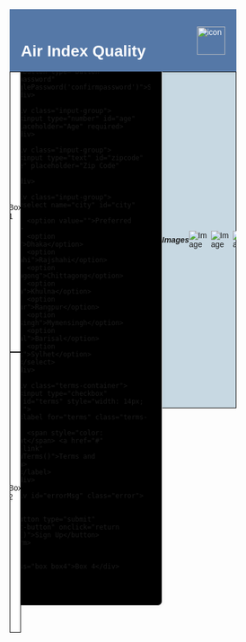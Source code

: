 <!DOCTYPE html>
<html lang="en">
<head>
  <meta charset="UTF-8" />
  <meta name="viewport" content="width=device-width, initial-scale=1.0"/>
  <title>Air Index Quality</title>
  <link rel="icon" type="image/x-icon" href="images/favicon.png">
  <style>
    * {
      box-sizing: border-box;
      font-family: Arial, sans-serif;
      margin: 0;
      padding: 0;
    }

    body {
      background-color: #fafafa;
      min-height: 100vh;
      display: flex;
      flex-direction: column;
    }

    .header {
    display: flex;
    align-items: center;
    padding: 20px;
    justify-content: space-between;
    position: relative;
    width: 100%;
    background-color: #5578a7; 
    color: white; 
    box-shadow: 0 2px 5px rgba(0,0,0,0.1); 
  }
  

    .header h1 {
      position: absolute;
      left: 50%;
      transform: translateX(-50%);
      text-align: center;
      width: max-content;
    }

    .header img {
      margin-left: auto;
    }

    .container {
      display: flex;
      flex-direction: column;
      width: 100%;
      max-width: 1600px;
      margin: 0 auto;
    }

    .row {
      display: flex;
      width: 100%;
    }

    .column {
      display: flex;
      flex-direction: column;
      flex: 1;
    }

    .box {
      border: 1px solid black;
      width: 100%;
      height: 500px;
      display: flex;
      justify-content: center;
      align-items: center;
      background-color: white;
    }

    .box3 {
        height: 600px;
        display: flex;
        justify-content: center; /* Centers horizontally */
        align-items: center; /* Centers vertically */
        background-color: #c7d8e2;
        padding: 10px;
    }

    .box4 {
      height: 400px;
    }

    .form-container {
      background-color: rgb(0, 0, 0);
      border: 1px solid #dbdbdb;
      padding: 20px;
      width: 100%;
      max-width: 380px;
      border-radius: 8px;
      box-shadow: 0 0 10px rgba(0,0,0,0.05);
    }

    h2 {
      text-align: center;
      font-weight: 600;
      margin-bottom: 15px;
      color: #ffffff;
      font-size: 22px;
    }

    .input-group {
      position: relative;
      margin-bottom: 10px;
    }

    input, select {
      width: 100%;
      padding: 10px;
      font-size: 14px;
      border: 1px solid #dbdbdb;
      border-radius: 4px;
      background-color: #fafafa;
    }

    input:focus, select:focus {
      outline: none;
      border-color: #a8a8a8;
    }

    .show-password {
      position: absolute;
      right: 8px;
      top: 10px;
      background: none;
      border: none;
      cursor: pointer;
      color: #666;
      font-size: 12px;
    }

    .submit-button {
      padding: 10px;
      background-color: #0095f6;
      color: white;
      font-weight: bold;
      border: none;
      border-radius: 4px;
      width: 100%;
      cursor: pointer;
      font-size: 15px;
      margin-top: 5px;
    }

    .submit-button:hover {
      background-color: #007bd1;
    }

    .error {
      color: red;
      font-size: 12px;
      text-align: center;
      margin: 5px 0;
      min-height: 18px;
    }

    .terms-container {
      display: flex;
      align-items: center;
      margin: 8px 0;
    }

    .terms-label {
      margin-left: 6px;
      font-size: 12px;
    }

    .terms-link {
      color: #0095f6;
      text-decoration: none;
      cursor: pointer;
    }

    .terms-link:hover {
      text-decoration: underline;
    }

    @media (max-width: 768px) {
      .header {
        flex-direction: row;
        justify-content: center;
        flex-wrap: wrap;
        gap: 15px;
      }
      
      .header h1 {
        position: static;
        transform: none;
        order: 1;
        width: 100%;
        font-size: 24px;
      }
      
      .header img {
        order: 2;
        margin-left: 0;
        height: 60px;
        width: 80px;
      }
      
      .row {
        flex-direction: column;
      }
      
      .form-container {
        padding: 15px;
      }
      
      .box, .box4 {
        height: auto;
        min-height: 250px;
      }
      
      .box3 {
        height: auto;
        min-height: 450px;
        padding: 5px;
      }
      
      h2 {
        font-size: 20px;
        margin-bottom: 12px;
      }

      .logo {
        height: 60px; /* Adjust as needed */
        width: auto; /* Maintain aspect ratio */
        margin-right: 20px; /* Space between logo and text */
    }
      
      input, select {
        padding: 8px;
        font-size: 13px;
      }
    }
  </style>
</head>
<body>
  <div class="header">
    <h1>Air Index Quality</h1>
    <img src="images/AirIndex.png" alt="icon" height="50px" width="50px">
  </div>

  <div class="container">
    <div class="row">
      <div class="column">
        <div class="box">Box 1</div>
        <div class="box">Box 2</div>
      </div>
      <div class="column">
        <div class="box box3">
          <!-- Registration Form -->
          <div class="form-container">
            <form id="registrationForm">
              <h2>Sign up to Air Index</h2>

              <div class="input-group">
                <input type="text" id="email" name="email" placeholder="Email" required>
              </div>
              
              <div class="input-group">
                <input type="password" id="password" name="password" placeholder="Password" required>
                <button type="button" class="show-password" onclick="togglePassword('password')">Show</button>
              </div>
              
              <div class="input-group">
                <input type="password" id="confirmpassword" name="confirmpassword" placeholder="Confirm Password" required>
                <button type="button" class="show-password" onclick="togglePassword('confirmpassword')">Show</button>
              </div>
              
              <div class="input-group">
                <input type="number" id="age" name="age" placeholder="Age" required>
              </div>
              
              <div class="input-group">
                <input type="text" id="zipcode" name="zipcode" placeholder="Zip Code" required>
              </div>

              <div class="input-group">
                <select name="city" id="city" required>
                  <option value="">Preferred City</option>
                  <option value="dhaka">Dhaka</option>
                  <option value="rajshahi">Rajshahi</option>
                  <option value="chittagong">Chittagong</option>
                  <option value="khulna">Khulna</option>
                  <option value="rangpur">Rangpur</option>
                  <option value="mymensingh">Mymensingh</option>
                  <option value="barisal">Barisal</option>
                  <option value="sylhet">Sylhet</option>
                </select>
              </div>

              <div class="terms-container">
                <input type="checkbox" name="terms" id="terms" style="width: 14px; height: 14px;">
                <label for="terms" class="terms-label">
                  <span style="color: white;">Accept</span> <a href="#" class="terms-link" onclick="showTerms()">Terms and Conditions</a>
                </label>
              </div>

              <div id="errorMsg" class="error"></div>

              <button type="submit" class="submit-button" onclick="return validateForm()">Sign Up</button>
            </form>
          </div>
        </div>
        <div class="box box4">Box 4</div>
      </div>
    </div>
  </div>

  <script>
    function validateForm() {
      const email = document.getElementById("email").value.trim();
      const password = document.getElementById("password").value.trim();
      const confirmPassword = document.getElementById("confirmpassword").value.trim();
      const age = document.getElementById("age").value.trim();
      const zipCode = document.getElementById("zipcode").value.trim();
      const city = document.getElementById("city").value;
      const termsChecked = document.getElementById("terms").checked;
      const errorMsg = document.getElementById("errorMsg");

      errorMsg.innerHTML = ""; // clear previous errors

      // Check for empty fields
      if (!email || !password || !confirmPassword || !age || !zipCode || !city) {
        errorMsg.innerHTML = "All fields are required.";
        return false;
      }

      // Email format validation
      const emailPattern = /^\d{2}-\d{5}-\d@student\.aiub\.edu$/;
      if (!emailPattern.test(email)) {
        errorMsg.innerHTML = "Email must be in format xx-xxxxx-x@student.aiub.edu";
        return false;
      }

      // Password length
      if (password.length < 8) {
        errorMsg.innerHTML = "Password must be at least 8 characters.";
        return false;
      }

      // Password match
      if (password !== confirmPassword) {
        errorMsg.innerHTML = "Passwords do not match.";
        return false;
      }

      // Age validation
      const ageNum = parseInt(age);
      if (isNaN(ageNum) || ageNum < 15) {
        errorMsg.innerHTML = "Age must be 15 or older.";
        return false;
      }

      // Zip Code validation
      if (!/^\d{4}$/.test(zipCode)) {
        errorMsg.innerHTML = "Zip Code must be exactly 4 digits.";
        return false;
      }

      // Terms and conditions
      if (!termsChecked) {
        errorMsg.innerHTML = "Please accept the Terms and Conditions.";
        return false;
      }

      alert("Form submitted successfully!");
      return true;
    }

    function togglePassword(fieldId) {
      const passwordField = document.getElementById(fieldId);
      const button = document.querySelector(`#${fieldId} + .show-password`);
      
      if (passwordField.type === "password") {
        passwordField.type = "text";
        button.textContent = "Hide";
      } else {
        passwordField.type = "password";
        button.textContent = "Show";
      }
    }

    function showTerms() {
  event.preventDefault();
  // Open in new tab/window with responsive design
  const termsWindow = window.open("", "TermsAndConditions", 
    "width=" + screen.width + ",height=" + screen.height + ",scrollbars=yes,resizable=yes");
  
  termsWindow.document.write(`
    <!DOCTYPE html>
    <html lang="en">
    <head>
      <meta charset="UTF-8">
      <meta name="viewport" content="width=device-width, initial-scale=1.0">
      <title>Terms and Conditions</title>
      <style>
        * {
          margin: 0;
          padding: 0;
          box-sizing: border-box;
          font-family: 'Segoe UI', Roboto, Oxygen, Ubuntu, Cantarell, 'Open Sans', 'Helvetica Neue', sans-serif;
        }
        
        body {
          background-color: #f5f7fa;
          color: #333;
          line-height: 1.6;
        }
        
        .terms-wrapper {
          max-width: 1000px;
          margin: 0 auto;
          padding: 2rem;
          min-height: 100vh;
        }
        
        .terms-header {
          text-align: center;
          margin-bottom: 2rem;
          padding-bottom: 1rem;
          border-bottom: 2px solid #3498db;
        }
        
        .terms-header h1 {
          color: #2c3e50;
          font-size: 2.5rem;
          margin-bottom: 0.5rem;
        }
        
        .terms-header p {
          color: #7f8c8d;
          font-size: 1.1rem;
        }
        
        .terms-content {
          background: white;
          border-radius: 8px;
          box-shadow: 0 5px 15px rgba(0,0,0,0.05);
          padding: 2rem;
          margin-bottom: 2rem;
        }
        
        .terms-section {
          margin-bottom: 2rem;
        }
        
        .terms-section h2 {
          color: #3498db;
          font-size: 1.5rem;
          margin-bottom: 1rem;
          padding-bottom: 0.5rem;
          border-bottom: 1px solid #eee;
        }
        
        .terms-section p {
          margin-bottom: 1rem;
          font-size: 1.05rem;
        }
        
        .terms-footer {
          text-align: center;
          margin-top: 2rem;
        }
        
        .accept-btn {
          background-color: #3498db;
          color: white;
          border: none;
          padding: 12px 30px;
          font-size: 1rem;
          border-radius: 4px;
          cursor: pointer;
          transition: all 0.3s ease;
          box-shadow: 0 2px 10px rgba(52,152,219,0.3);
        }
        
        .accept-btn:hover {
          background-color: #2980b9;
          transform: translateY(-2px);
          box-shadow: 0 4px 15px rgba(52,152,219,0.4);
        }
        
        @media (max-width: 768px) {
          .terms-wrapper {
            padding: 1rem;
          }
          
          .terms-header h1 {
            font-size: 2rem;
          }
          
          .terms-content {
            padding: 1.5rem;
          }
        }
      </style>
    </head>
    <body>
      <div class="terms-wrapper">
        <header class="terms-header">
          <h1>Terms and Conditions</h1>
          <p>Last Updated: ${new Date().toLocaleDateString()}</p>
        </header>
        
        <main class="terms-content">
          <section class="terms-section">
            <h2>1. Acceptance of Terms</h2>
            <p>By using Air Index Quality, you agree to comply with these terms. If you disagree, please refrain from using our services.</p>
          </section>
          
          <section class="terms-section">
            <h2>2. Account Responsibilities</h2>
            <p>You are responsible for maintaining the confidentiality of your account credentials and all activities under your account.</p>
          </section>
          
          <section class="terms-section">
            <h2>3. Data Privacy</h2>
            <p>We collect and process personal data in accordance with our Privacy Policy. By using our services, you consent to this processing.</p>
          </section>
          
          <section class="terms-section">
            <h2>4. Service Modifications</h2>
            <p>We reserve the right to modify or discontinue any service feature without prior notice.</p>
          </section>
          
          <section class="terms-section">
            <h2>5. Intellectual Property</h2>
            <p>All content and trademarks are the property of Air Index Quality and protected by intellectual property laws.</p>
          </section>
        </main>
        
        <footer class="terms-footer">
          <button class="accept-btn" onclick="window.close()">I Accept & Close</button>
        </footer>
      </div>
    </body>
    </html>
  `);
  termsWindow.document.close();
  
  // Focus the new window
  termsWindow.focus();
}
      
    
  </script>
</body>
</html>


***Images***

![Image](https://github.com/user-attachments/assets/6830c1a7-c951-407c-b03a-6bcf9c80df84)

![Image](https://github.com/user-attachments/assets/a5cc0fc3-ac67-48e2-9cba-9bcbee4111c6)

![Image](https://github.com/user-attachments/assets/1a36ac28-f64a-4ca0-840b-04b60f95f073)

![Image](https://github.com/user-attachments/assets/f2571adb-fd87-4597-a36a-0ee2871db542)

![Image](https://github.com/user-attachments/assets/55918375-d7c9-4a98-9583-92d6cac44701)
